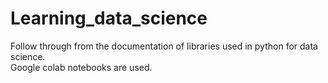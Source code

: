 # Learning_data_science
Follow through from the documentation of libraries used in python for data science.
<br/> Google colab notebooks are used.
